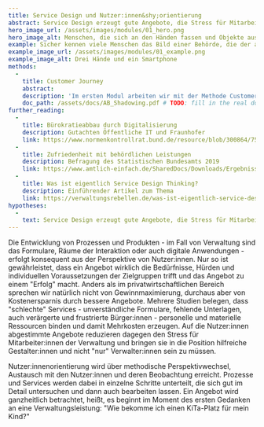 ```yaml
---
title: Service Design und Nutzer:innen&shy;orientierung
abstract: Service Design erzeugt gute Angebote, die Stress für Mitarbeiter:innen reduzieren, Geld sparen und Ressourcen freisetzen.
hero_image_url: /assets/images/modules/01_hero.png
hero_image_alt: Menschen, die sich an den Händen fassen und Objekte austauschen
example: Sicher kennen viele Menschen das Bild einer Behörde, die der angebotenen Dienstleistung mit Hinweisen in Text und Bild, Türschildern und laminierten Informationen auf die Sprünge helfen muss. Diese besagen,welche Wege zu gehen sind, wann wo geklopft werden darf, welche Unterlagen bereitgehalten werden müssen, womit man hier völlig falsch ist. Das alles sind Beweise für eine schlecht organisierte Dienstleistung. Ihre Schwachstellen erzeugen Stress bei Mitarbeiter:innen, die offensichtlich stets ähnliche “unangebrachte” Fragen beantworten müssen und “falsches” Verhalten ihrer Nutzer:innen zu verhindern suchen. Das Problem ist, dass der “Fehler” auch nicht bei den Nutzer:innen liegt, sondern im Service selbst - dort aber selten gesucht wird.
example_image_url: /assets/images/modules/01_example.png
example_image_alt: Drei Hände und ein Smartphone
methods:
  - 
    title: Customer Journey
    abstract:
    description: 'Im ersten Modul arbeiten wir mit der Methode Customer Journey. Sie ermöglicht eine systematische Aufteilung einer Dienstleistung in ihre einzelnen Prozessschritte. Diese werden dann durch eigenes "Erleben" des Prozesses analysiert und bewertet: Wo liegen Schwachstellen und Hürden? Was funktioniert gut? Die gewonnenen Erkenntnisse sind erste Grundlagen zur Neugestaltung oder Überarbeitung des Service. Weitere Informationen finden Sie im entsprechenden Download.'
    doc_path: /assets/docs/AB_Shadowing.pdf # TODO: fill in the real doc
further_reading:
  - 
    title: Bürokratieabbau durch Digitalisierung
    description: Gutachten Öffentliche IT und Fraunhofer
    link: https://www.normenkontrollrat.bund.de/resource/blob/300864/753834/ea4c588fa9edf79304d947baf766e624/2015-11-12-gutachten-egov-2015-dokumentation-data.pdf?download=1
  - 
    title: Zufriedenheit mit behördlichen Leistungen
    description: Befragung des Statistischen Bundesamts 2019
    link: https://www.amtlich-einfach.de/SharedDocs/Downloads/Ergebnisse_Buerger_2019.pdf?__blob=publicationFile&v=2
  - 
    title: Was ist eigentlich Service Design Thinking?
    description: Einführender Artikel zum Thema
    link: https://verwaltungsrebellen.de/was-ist-eigentlich-service-design-thinking/
hypotheses:
  - 
    text: Service Design erzeugt gute Angebote, die Stress für Mitarbeiter:innen reduzieren, Geld sparen und Ressourcen freisetzen
---
```


Die Entwicklung von Prozessen und Produkten - im Fall von Verwaltung sind das Formulare, Räume der Interaktion oder auch digitale Anwendungen - erfolgt konsequent aus der Perspektive von Nutzer:innen. Nur so ist gewährleistet, dass ein Angebot wirklich die Bedürfnisse, Hürden und individuellen Voraussetzungen der Zielgruppen trifft und das Angebot zu einem "Erfolg" macht. Anders als im privatwirtschaftlichen Bereich sprechen wir natürlich nicht von Gewinnmaximierung, durchaus aber von Kostenersparnis durch bessere Angebote. Mehrere Studien belegen, dass "schlechte" Services - unverständliche Formulare, fehlende Unterlagen, auch verärgerte und frustrierte Bürger:innen - personelle und materielle Ressourcen binden und damit Mehrkosten erzeugen. Auf die Nutzer:innen abgestimmte Angebote reduzieren dagegen den Stress für Mitarbeiter:innen der Verwaltung und bringen sie in die Position hilfreiche Gestalter:innen und nicht "nur" Verwalter:innen sein zu müssen.

Nutzer:innenorientierung wird über methodische Perspektivwechsel, Austausch mit den Nutzer:innen und deren Beobachtung erreicht. Prozesse und Services werden dabei in einzelne Schritte unterteilt, die sich gut im Detail untersuchen und dann auch bearbeiten lassen. Ein Angebot wird ganzheitlich betrachtet, heißt, es beginnt im Moment des ersten Gedanken an eine Verwaltungsleistung: "Wie bekomme ich einen KiTa-Platz für mein Kind?"
